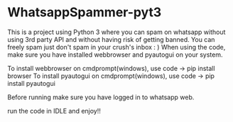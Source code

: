 # WhatsappSpammer-pyt3
This is a project using Python 3 where you can spam on whatsapp without using 3rd party API and without having risk of getting banned. You can freely spam just don't spam in your crush's inbox : )
When using the code, make sure you have installed webbrowser and pyautogui on your system.

To install webbrowser on cmdprompt(windows), use code -> pip install browser 
To install pyautogui on cmdprompt(windows), use code -> pip install pyautogui 

Before running make sure you have logged in to whatsapp web.

run the code in IDLE and enjoy!!
